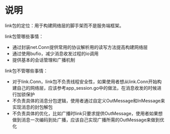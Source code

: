 说明
====

link包的定位：用于构建网络层的脚手架而不是服务端框架。

link包管哪些事情：

* 通过封装net.Conn提供常用的协议解析用的读写方法提高构建网络层
* 通过使用bufio，减少消息收发过程的io调用
* 提供基本的会话管理和广播机制

link包不管哪些事情：

* 对于link.Conn，link包不负责线程安全性，如果使用者想从link.Conn开始构建自己的网络层，应该参考app_session.go中的做法，在消息收发的时候进行加锁保护
* 不负责具体的消息分包逻辑，使用者通过自定义OutMessage和InMessage来实现消息的封包解包
* 不负责具体的优化，比如广播时link只要求提供OutMessage，使用者如果想做到消息一次编码到处广播，应该自己实现广播所需的OutMessage来做到优化
